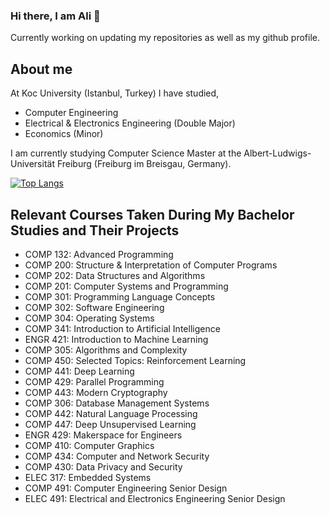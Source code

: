 ### Hi there, I am Ali 👋
Currently working on updating my repositories as well as my github profile.
## About me

At Koc University (Istanbul, Turkey) I have studied,
- Computer Engineering
- Electrical & Electronics Engineering (Double Major)
- Economics (Minor)


I am currently studying Computer Science Master at the Albert-Ludwigs-Universität Freiburg (Freiburg im Breisgau, Germany).

<!--
**alikaratas17/alikaratas17** is a ✨ _special_ ✨ repository because its `README.md` (this file) appears on your GitHub profile.

Here are some ideas to get you started:

- 🔭 I’m currently working on ...
- 🌱 I’m currently learning ...
- 👯 I’m looking to collaborate on ...
- 🤔 I’m looking for help with ...
- 💬 Ask me about ...
- 📫 How to reach me: ...
- 😄 Pronouns: ...
- ⚡ Fun fact: ...
-->
<!-- [![Ali's GitHub stats](https://github-readme-stats.vercel.app/api?username=alikaratas17)](https://github.com/anuraghazra/github-readme-stats)
[![Top Langs](https://github-readme-stats.vercel.app/api/top-langs/?username=alikaratas17&layout=pie&langs_count=20&hide=Jupyter%20Notebook)](https://github.com/anuraghazra/github-readme-stats)
-->

[![Top Langs](https://github-readme-stats.vercel.app/api/top-langs/?username=alikaratas17&layout=pie&hide=Jupyter%20Notebook,ShaderLab,GLSL,CMake,Swift,HLSL)](https://github.com/anuraghazra/github-readme-stats)


## Relevant Courses Taken During My Bachelor Studies and Their Projects
- COMP 132: Advanced Programming
- COMP 200: Structure & Interpretation of Computer Programs 
- COMP 202: Data Structures and Algorithms
- COMP 201: Computer Systems and Programming 
- COMP 301: Programming Language Concepts
- COMP 302: Software Engineering
- COMP 304: Operating Systems
- COMP 341: Introduction to Artificial Intelligence 
- ENGR 421: Introduction to Machine Learning 
- COMP 305: Algorithms and Complexity
- COMP 450: Selected Topics: Reinforcement Learning 
- COMP 441: Deep Learning 
- COMP 429: Parallel Programming 
- COMP 443: Modern Cryptography
- COMP 306: Database Management Systems
- COMP 442: Natural Language Processing
- COMP 447: Deep Unsupervised Learning
- ENGR 429: Makerspace for Engineers
- COMP 410: Computer Graphics
- COMP 434: Computer and Network Security
- COMP 430: Data Privacy and Security
- ELEC 317: Embedded Systems 
- COMP 491: Computer Engineering Senior Design
- ELEC 491: Electrical and Electronics Engineering Senior Design
